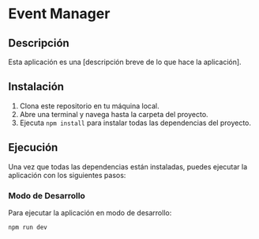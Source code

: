 # Event Manager

## Descripción
Esta aplicación es una [descripción breve de lo que hace la aplicación].

## Instalación
1. Clona este repositorio en tu máquina local.
2. Abre una terminal y navega hasta la carpeta del proyecto.
3. Ejecuta `npm install` para instalar todas las dependencias del proyecto.

## Ejecución
Una vez que todas las dependencias están instaladas, puedes ejecutar la aplicación con los siguientes pasos:

### Modo de Desarrollo
Para ejecutar la aplicación en modo de desarrollo:

```bash
npm run dev



